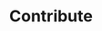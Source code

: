 ---
layout: nested
title: Contribute
navbaritem: true
index: 4
files:
  - 'contribute'
  - 'markdown_cheatsheet'
---